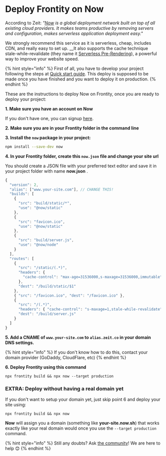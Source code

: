 # Deploy Frontity on Now

According to Zeit: _"_[_Now_](https://zeit.co/now) _is a global deployment network built on top of all existing cloud providers. It makes teams productive by removing servers and configuration, makes serverless application deployment easy."_

We strongly recommend this service as it is serverless, cheap, includes CDN, and really easy to set up. __It also supports the cache technique stale-while-revalidate \(they name it [Serverless Pre-Rendering](https://zeit.co/blog/serverless-pre-rendering)\), a powerful way to improve your website speed.

{% hint style="info" %}
First of all, you have to develop your project following the steps at [Quick start guide](../getting-started/quick-start-guide.md). This deploy is supposed to be made once you have finished and you want to deploy it on production.
{% endhint %}

These are the instructions to deploy Now on Frontity, once you are ready to deploy your project:

**1. Make sure you have an account on Now**

If you don't have one, you can signup [here](https://zeit.co/signup).

**2. Make sure you are in your Frontity folder in the command line**

**3. Install the  `now`  package in your project:**

```bash
npm install --save-dev now
```

**4. In your Frontity folder, create this  `now.json`  file and change your site url**

You should create a JSON file with your preferred text editor and save it in your project folder with name **now.json** .

```javascript
{
  "version": 2,
  "alias": ["www.your-site.com"], // CHANGE THIS!
  "builds": [
    {
      "src": "build/static/*",
      "use": "@now/static"
    },
    {
      "src": "favicon.ico",
      "use": "@now/static"
    },
    {
      "src": "build/server.js",
      "use": "@now/node"
    }
  ],
  "routes": [
    {
      "src": "/static/(.*)",
      "headers": {
        "cache-control": "max-age=31536000,s-maxage=31536000,immutable"
      },
      "dest": "/build/static/$1"
    },
    { "src": "/favicon.ico", "dest": "/favicon.ico" },
    {
      "src": "/(.*)",
      "headers": { "cache-control": "s-maxage=1,stale-while-revalidate" },
      "dest": "/build/server.js"
    }
  ]
}
```

**5. Add a CNAME of `www.your-site.com` to `alias.zeit.co` in your domain DNS settings.**

{% hint style="info" %}
If you don't know how to do this, contact your domain provider \(GoDaddy, CloudFlare, etc\)
{% endhint %}

**6. Deploy Frontity using this command**

```text
npx frontity build && npx now --target production
```

### EXTRA: Deploy without having a real domain yet

If you don't want to setup your domain yet, just skip point 6 and deploy your site using:

```text
npx frontity build && npx now
```

**Now** will assign you a domain \(something like **your-site.now.sh**\) that works exactly like your real domain would once you use the `--target production` command.

{% hint style="info" %}
Still any doubts? Ask [the community](https://community.frontity.org/)! We are here to help 😊
{% endhint %}

